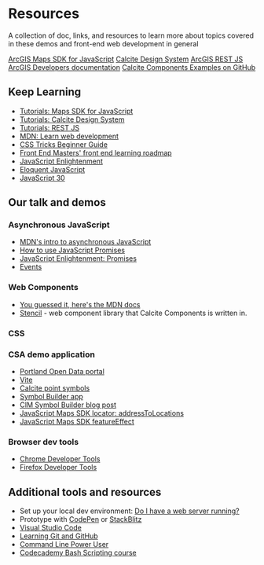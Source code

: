 # Resources 

A collection of doc, links, and resources to learn more about topics covered in these demos and front-end web development in general

[ArcGIS Maps SDK for JavaScript](https://developers.arcgis.com/javascript/latest/)
[Calcite Design System](https://developers.arcgis.com/calcite-design-system/)
[ArcGIS REST JS](https://developers.arcgis.com/arcgis-rest-js/)
[ArcGIS Developers documentation](https://developers.arcgis.com/documentation/)
[Calcite Components Examples on GitHub](https://github.com/Esri/calcite-components-examples)

## Keep Learning

- [Tutorials: Maps SDK for JavaScript](https://developers.arcgis.com/javascript/latest/tutorials/)
- [Tutorials: Calcite Design System](https://developers.arcgis.com/calcite-design-system/tutorials/)
- [Tutorials: REST JS](https://developers.arcgis.com/arcgis-rest-js/)
- [MDN: Learn web development](https://developer.mozilla.org/en-US/docs/Learn)
- [CSS Tricks Beginner Guide](https://css-tricks.com/guides/beginner/)
- [Front End Masters' front end learning roadmap](https://frontendmasters.com/guides/learning-roadmap/)
- [JavaScript Enlightenment](https://frontendmasters.com/guides/javascript-enlightenment)
- [Eloquent JavaScript](http://eloquentjavascript.net/)
- [JavaScript 30](https://javascript30.com/)

## Our talk and demos
### Asynchronous JavaScript

- [MDN's intro to asynchronous JavaScript](https://developer.mozilla.org/en-US/docs/Learn/JavaScript/Asynchronous)
- [How to use JavaScript Promises](https://www.freecodecamp.org/news/javascript-promises-async-await-and-promise-methods/)
- [JavaScript Enlightenment: Promises](https://frontendmasters.com/guides/javascript-enlightenment/#7)
- [Events](https://developer.mozilla.org/en-US/docs/Web/API/Event)


### Web Components

- [You guessed it, here's the MDN docs](https://developer.mozilla.org/en-US/docs/Web/API/Web_components)
- [Stencil](https://stenciljs.com/) - web component library that Calcite Components is written in. 

### CSS

### CSA demo application
- [Portland Open Data portal](https://gis-pdx.opendata.arcgis.com/)
- [Vite](https://vitejs.dev/)
- [Calcite point symbols](https://github.com/Esri/calcite-point-symbols)
- [Symbol Builder app](https://sagewall.github.io/symbol-builder/)
- [CIM Symbol Builder blog post](https://www.esri.com/arcgis-blog/products/js-api-arcgis/developers/cim-symbol-builder/)
- [JavaScript Maps SDK locator: addressToLocations](https://developers.arcgis.com/javascript/latest/api-reference/esri-rest-locator.html#addressToLocations)
- [JavaScript Maps SDK featureEffect](https://developers.arcgis.com/javascript/latest/api-reference/esri-layers-support-FeatureEffect.html)

### Browser dev tools
- [Chrome Developer Tools](https://developers.google.com/web/tools/chrome-devtools/javascript/)
- [Firefox Developer Tools](https://developer.mozilla.org/en-US/docs/Tools)

## Additional tools and resources
- Set up your local dev environment: [Do I have a web server running?](https://gist.github.com/jgravois/5e73b56fa7756fd00b89)
- Prototype with [CodePen](https://codepen.io) or [StackBlitz](https://stackblitz.com/)
- [Visual Studio Code](https://code.visualstudio.com/)
- [Learning Git and GitHub](https://docs.github.com/en/get-started/start-your-journey/git-and-github-learning-resources)
- [Command Line Power User](https://commandlinepoweruser.com/)
- [Codecademy Bash Scripting course](https://www.codecademy.com/learn/learn-the-command-line/modules/bash-scripting)